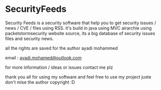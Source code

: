 # SecurityFeeds

Security Feeds is a security software that help you to get security issues / news / CVE / files using RSS.  it's build in java using MVC airarchie  using packetstormsecurity website source, its a big database of security issues files and security news.

all the rights are saved for the author ayadi mohammed

email : ayadi.mohamed@outlook.com

for more information / ideas or issues contact me plz

thank you all for using my software and feel free to use my project juste don't mise the author copyright :D
